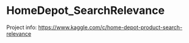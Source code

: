 # HomeDepot_SearchRelevance
Project info: https://www.kaggle.com/c/home-depot-product-search-relevance

